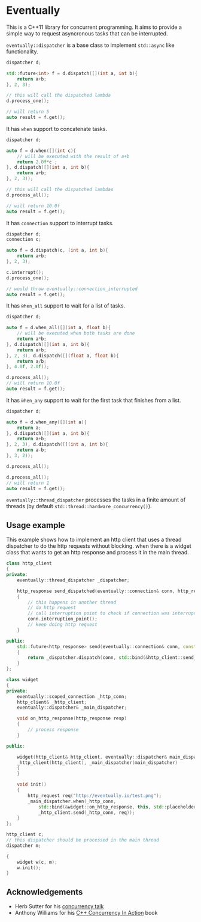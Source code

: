 Eventually
==========

This is a C++11 library for concurrent programming.
It aims to provide a simple way to request asyncronous tasks
that can be interrupted.

`eventually::dispatcher` is a base class to implement `std::async` like functionality.

```c++
dispatcher d;

std::future<int> f = d.dispatch([](int a, int b){
    return a+b;
}, 2, 3);

// this will call the dispatched lambda
d.process_one();

// will return 5
auto result = f.get();
```

It has `when` support to concatenate tasks.

```c++
dispatcher d;

auto f = d.when([](int c){
    // will be executed with the result of a+b
    return 2.0f*c ;
}, d.dispatch([](int a, int b){
    return a+b;
}, 2, 3));

// this will call the dispatched lambdas
d.process_all();

// will return 10.0f
auto result = f.get();
```

It has `connection` support to interrupt tasks.

```c++
dispatcher d;
connection c;

auto f = d.dispatch(c, (int a, int b){
    return a+b;
}, 2, 3);

c.interrupt();
d.process_one();

// would throw eventually::connection_interrupted
auto result = f.get();
```

It has `ẁhen_all` support to wait for a list of tasks.

```c++
dispatcher d;

auto f = d.when_all([](int a, float b){
    // will be executed when both tasks are done
    return a*b;
}, d.dispatch([](int a, int b){
    return a+b;
}, 2, 3), d.dispatch([](float a, float b){
    return a/b;
}, 4.0f, 2.0f));

d.process_all();
// will return 10.0f
auto result = f.get();
```

It has `ẁhen_any` support to wait for the first task that finishes from a list.

```c++
dispatcher d;

auto f = d.when_any([](int a){
    return a;
}, d.dispatch([](int a, int b){
    return a+b;
}, 2, 3), d.dispatch([](int a, int b){
    return a-b;
}, 3, 2));

d.process_all();

d.process_all();
// will return 1
auto result = f.get();
```

`eventually::thread_dispatcher` processes the tasks in a finite amount of threads
(by default `std::thread::hardware_concurrency()`).

## Usage example

This example shows how to implement an http client that uses a thread dispatcher
to do the http requests without blocking. when there is a widget class that wants
to get an http response and process it in the main thread.

```c++
class http_client
{
private:
    eventually::thread_dispatcher _dispatcher;

    http_response send_dispatched(eventually::connection& conn, http_request& req)
    {
        // this happens in another thread
        // do http request
        // call interruption point to check if connection was interrupted
        conn.interruption_point();
        // keep doing http request
    }

public:
    std::future<http_response> send(eventually::connection& conn, const http_request& req)
    {
        return _dispatcher.dispatch(conn, std::bind(&http_client::send_dispatched, this, conn, req));
    }
};

class widget
{
private:
    eventually::scoped_connection _http_conn;
    http_client& _http_client;
    eventually::dispatcher& _main_dispatcher;

    void on_http_response(http_response resp)
    {
        // process response
    }

public:

    widget(http_client& http_client, eventually::dispatcher& main_dispatcher):
    _http_client(http_client), _main_dispatcher(main_dispatcher)
    {
    }

    void init()
    {
        http_request req("http://eventually.io/test.png");
        _main_dispatcher.when(_http_conn,
            std::bind(&widget::on_http_response, this, std::placeholders::_1),
            _http_client.send(_http_conn, req));
    }
};

http_client c;
// this dispatcher should be processed in the main thread
dispatcher m;

{
    widget w(c, m);
    w.init();
}

```

## Acknowledgements

* Herb Sutter for his [concurrency talk](http://channel9.msdn.com/Shows/Going+Deep/C-and-Beyond-2012-Herb-Sutter-Concurrency-and-Parallelism)
* Anthony Williams for his [C++ Concurrency In Action](http://www.cplusplusconcurrencyinaction.com/) book

